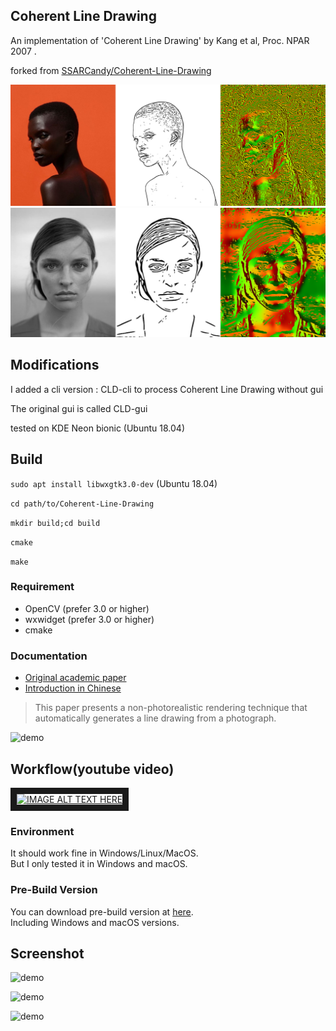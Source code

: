 ## Coherent Line Drawing

An implementation of 'Coherent Line Drawing' by Kang et al, Proc. NPAR 2007 . 

forked from [SSARCandy/Coherent-Line-Drawing](https://github.com/SSARCandy/Coherent-Line-Drawing})

![test3_montage](./results/test3_montage.png)
![test_montage](./results/test_montage.png)

## Modifications

I added a cli version : CLD-cli to process Coherent Line Drawing without gui

The original gui is called CLD-gui

tested on KDE Neon bionic (Ubuntu 18.04)

## Build

`sudo apt install libwxgtk3.0-dev` (Ubuntu 18.04) 

`cd path/to/Coherent-Line-Drawing`

`mkdir build;cd build`

`cmake`

`make`

### Requirement

- OpenCV (prefer 3.0 or higher)
- wxwidget (prefer 3.0 or higher)
- cmake

### Documentation

- [Original academic paper](http://citeseerx.ist.psu.edu/viewdoc/download?doi=10.1.1.108.559&rep=rep1&type=pdf)
- [Introduction in Chinese](https://ssarcandy.tw/2017/06/26/Coherent-Line-Drawing/)

> This paper presents a non-photorealistic rendering technique that
automatically generates a line drawing from a photograph.

![demo](./demo/4.JPG)

## Workflow(youtube video)

<a href="http://www.youtube.com/watch?feature=player_embedded&v=48fTXKUTM-8
" target="_blank"><img src="http://img.youtube.com/vi/48fTXKUTM-8/0.jpg" 
alt="IMAGE ALT TEXT HERE" width="800" border="10" /></a>

### Environment

It should work fine in Windows/Linux/MacOS.  
But I only tested it in Windows and macOS.

### Pre-Build Version

You can download pre-build version at [here](https://github.com/SSARCandy/Coherent-Line-Drawing/releases).  
Including Windows and macOS versions.

## Screenshot

![demo](./demo/1.JPG)

![demo](./demo/2.JPG)

![demo](./demo/3.JPG)
